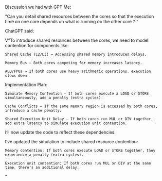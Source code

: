 Discussion we had with GPT
Me:

"Can you detail shared resources between the cores so that the execution time on one core depends on what is running on the other core ? "

ChatGPT said:

V"To introduce shared resources between the cores, we need to model contention for components like:
```
Shared Cache (L2/L3) – Accessing shared memory introduces delays.

Memory Bus – Both cores competing for memory increases latency.

ALU/FPUs – If both cores use heavy arithmetic operations, execution slows down.
```
Implementation Plan:
```
Simulate Memory Contention – If both cores execute a LOAD or STORE simultaneously, add a penalty (extra cycles).

Cache Conflicts – If the same memory region is accessed by both cores, introduce a cache penalty.

Shared Execution Unit Delay – If both cores run MUL or DIV together, add extra latency to simulate execution unit contention.
```
I’ll now update the code to reflect these dependencies.

I’ve updated the simulation to include shared resource contention:
```
Memory contention: If both cores execute LOAD or STORE together, they experience a penalty (extra cycles).

Execution unit contention: If both cores run MUL or DIV at the same time, there's an additional delay. 
```
" 
